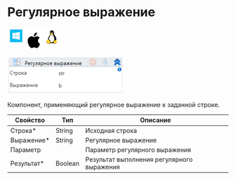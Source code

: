 # Регулярное выражение

![](<../../../../.gitbook/assets/image (100) (1) (1) (1) (1) (2) (228).png>)

![](<../../../../.gitbook/assets/image (264).png>)

Компонент, применяющий регулярное выражение к заданной строке.

| Свойство    | Тип     | Описание                                   |
| ----------- | ------- | ------------------------------------------ |
| Строка\*    | String  | Исходная строка                            |
| Выражение\* | String  | Регулярное выражение                       |
| Параметр    |         | Параметр регулярного выражения             |
| Результат\* | Boolean | Результат выполнения регулярного выражения |
